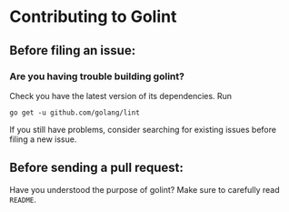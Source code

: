 # Contributing to Golint

## Before filing an issue:

### Are you having trouble building golint?

Check you have the latest version of its dependencies. Run
```
go get -u github.com/golang/lint
```
If you still have problems, consider searching for existing issues before filing a new issue.

## Before sending a pull request:

Have you understood the purpose of golint? Make sure to carefully read `README`.
